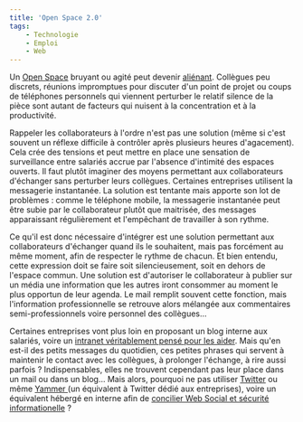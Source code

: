 ```yaml
---
title: 'Open Space 2.0'
tags:
    - Technologie
    - Emploi
    - Web
---
```


Un [Open Space](https://fr.wikipedia.org/wiki/Am%C3%A9nagement_en_open_space)
bruyant ou agité peut devenir
[aliénant](http://www.guilhembertholet.com/blog/2009/07/31/livre-lopen-space-ma-tuer/).
Collègues peu discrets, réunions impromptues pour discuter d'un point de projet
ou coups de téléphones personnels qui viennent perturber le relatif silence de
la pièce sont autant de facteurs qui nuisent à la concentration et à la
productivité.

Rappeler les collaborateurs à l'ordre n'est pas une solution (même si c'est
souvent un réflexe difficile à contrôler après plusieurs heures d'agacement).
Cela crée des tensions et peut mettre en place une sensation de surveillance
entre salariés accrue par l'absence d'intimité des espaces ouverts. Il faut
plutôt imaginer des moyens permettant aux collaborateurs d'échanger sans
perturber leurs collègues. Certaines entreprises utilisent la messagerie
instantanée. La solution est tentante mais apporte son lot de problèmes&nbsp;:
comme le téléphone mobile, la messagerie instantanée peut être subie par le
collaborateur plutôt que maitrisée, des messages apparaissant régulièrement et
l'empêchant de travailler à son rythme.

Ce qu'il est donc nécessaire d'intégrer est une solution permettant aux
collaborateurs d'échanger quand ils le souhaitent, mais pas forcément au même
moment, afin de respecter le rythme de chacun. Et bien entendu, cette expression
doit se faire soit silencieusement, soit en dehors de l'espace commun. Une
solution est d'autoriser le collaborateur à publier sur un média une information
que les autres iront consommer au moment le plus opportun de leur agenda. Le
mail remplit souvent cette fonction, mais l'information professionnelle se
retrouve alors mélangée aux commentaires semi-professionnels voire personnel des
collègues…

Certaines entreprises vont plus loin en proposant un blog interne aux salariés,
voire un
[intranet véritablement pensé pour les aider](http://www.capitaine-commerce.com/2009/08/07/23636-comment-rater-ou-reussir-son-intranet/).
Mais qu'en est-il des petits messages du quotidien, ces petites phrases qui
servent à maintenir le contact avec les collègues, à prolonger l'échange, à rire
aussi parfois&nbsp;? Indispensables, elles ne trouvent cependant pas leur place
dans un mail ou dans un blog… Mais alors, pourquoi ne pas utiliser
[Twitter](http://www.thierryrousseau.net/twitter-en-entreprise/) ou même
[Yammer ](http://www.presse-citron.net/yammer-le-twitter-version-corporate/)(un
équivalent à Twitter dédié aux entreprises), voire un équivalent hébergé en
interne afin
de [concilier Web Social et sécurité informationelle](http://web.archive.org/web/20130331235850///www.duperrin.com/2009/08/25/lentreprise-2-0-menace-t-elle-la-securite/) ?

